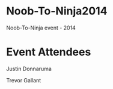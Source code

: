 Noob-To-Ninja2014
=================

Noob-To-Ninja event - 2014


Event Attendees
================
Justin Donnaruma

Trevor Gallant
